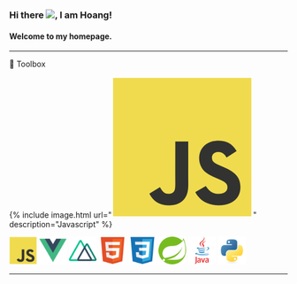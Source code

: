 ### Hi there <img src="https://raw.githubusercontent.com/MartinHeinz/MartinHeinz/master/wave.gif" width="30px">, I am Hoang!

#### Welcome to my homepage.

---

🧰 Toolbox

{% include image.html url="![/images/my-cat.jpg](https://github.com/devicons/devicon/blob/master/icons/javascript/javascript-original.svg)" description="Javascript" %}

<img src="https://github.com/devicons/devicon/blob/master/icons/javascript/javascript-original.svg" alt="JavaScript logo" width="50" height="50" /> <img src="https://github.com/devicons/devicon/blob/master/icons/vuejs/vuejs-original.svg" alt="Vue logo" width="50" height="50" /> <img src="https://github.com/devicons/devicon/blob/master/icons/nuxtjs/nuxtjs-original.svg" alt="Nuxt logo" width="50" height="50" /> <img src="https://github.com/devicons/devicon/blob/master/icons/html5/html5-original.svg" alt="HTML5 logo" width="50" height="50" /> <img
src="https://github.com/devicons/devicon/blob/master/icons/css3/css3-original.svg" alt="CSS3 logo" width="50" height="50" /> <img
src="https://github.com/devicons/devicon/blob/master/icons/spring/spring-original.svg" alt="Spring logo" width="50" height="50" /> <img
src="https://github.com/devicons/devicon/blob/master/icons/java/java-original-wordmark.svg" alt="Java logo" width="50" height="50" /> <img
src="https://github.com/devicons/devicon/blob/master/icons/python/python-original.svg" alt="Python logo" width="50" height="50" />

---

<!--
**hoang227/hoang227** is a ✨ _special_ ✨ repository because its `README.md` (this file) appears on your GitHub profile.

Here are some ideas to get you started:

- 🔭 I’m currently working on ...
- 🌱 I’m currently learning ...
- 👯 I’m looking to collaborate on ...
- 🤔 I’m looking for help with ...
- 💬 Ask me about ...
- 📫 How to reach me: ...
- 😄 Pronouns: ...
- ⚡ Fun fact: ...
-->
